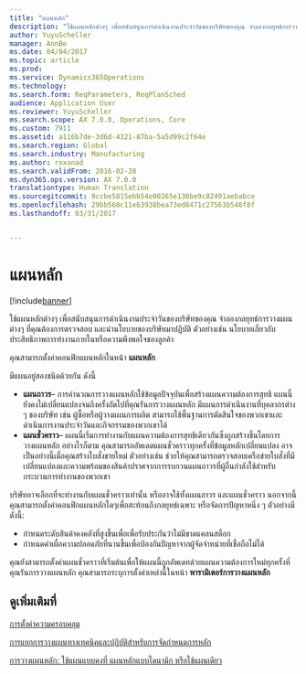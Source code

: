 ```yaml
---
title: "แผนหลัก"
description: "ใช้แผนหลักต่างๆ เพื่อสนับสนุนการดำเนินงานประจำวันของบริษัทของคุณ จำลองกลยุทธ์การวางแผนต่างๆ ที่คุณต้องการตรวจสอบ และนำนโยบายของบริษัทมาปฏิบัติ ตัวอย่างเช่น นโยบายเกี่ยวกับประสิทธิภาพการทำงานภายในหรือความพึงพอใจของลูกค้า"
author: YuyuScheller
manager: AnnBe
ms.date: 04/04/2017
ms.topic: article
ms.prod: 
ms.service: Dynamics365Operations
ms.technology: 
ms.search.form: ReqParameters, ReqPlanSched
audience: Application User
ms.reviewer: YuyuScheller
ms.search.scope: AX 7.0.0, Operations, Core
ms.custom: 7911
ms.assetid: a116b7de-3d6d-4321-87ba-5a5d99c2f64e
ms.search.region: Global
ms.search.industry: Manufacturing
ms.author: roxanad
ms.search.validFrom: 2016-02-28
ms.dyn365.ops.version: AX 7.0.0
translationtype: Human Translation
ms.sourcegitcommit: 9ccbe5815ebb54e00265e130be9c82491aebabce
ms.openlocfilehash: 29bb560c11e63938bea73ed8471c27563b546f8f
ms.lasthandoff: 03/31/2017


---
```


# <a name="master-plans"></a>แผนหลัก

[!include[banner](../includes/banner.md)]


ใช้แผนหลักต่างๆ เพื่อสนับสนุนการดำเนินงานประจำวันของบริษัทของคุณ จำลองกลยุทธ์การวางแผนต่างๆ ที่คุณต้องการตรวจสอบ และนำนโยบายของบริษัทมาปฏิบัติ ตัวอย่างเช่น นโยบายเกี่ยวกับประสิทธิภาพการทำงานภายในหรือความพึงพอใจของลูกค้า 

คุณสามารถตั้งค่าคอนฟิกแผนหลักในหน้า **แผนหลัก**

มีแผนอยู่สองชนิดด้วยกัน ดังนี้
-   **แผนถาวร**– การคำนวณการวางแผนหลักใช้ข้อมูลปัจจุบันเพื่อสร้างแผนความต้องการสุทธิ แผนนี้ยังคงไม่เปลี่ยนแปลงจนถึงครั้งถัดไปที่คุณรันการวางแผนหลัก มีแผนการดำเนินงานที่บุคลากรต่าง ๆ ของบริษัท เช่น ผู้ซื้อหรือผู้วางแผนการผลิต สามารถใช้พื้นฐานการตัดสินใจของพวกเขาและดำเนินการงานประจำวันและกิจกรรมของพวกเขาได้
-   **แผนชั่วคราว**– แผนนี้เริ่มการทำงานกับแผนความต้องการสุทธิเดียวกันซึ่งถูกสร้างขึ้นโดยการวางแผนหลัก อย่างไรก็ตาม คุณสามารถอัพเดตแผนชั่วคราวทุกครั้งที่ข้อมูลหลักเปลี่ยนแปลง อาจเป็นอย่างนี้เมื่อคุณสร้างใบสั่งขายใหม่ ตัวอย่างเช่น ช่วยให้คุณสามารถตรวจสอบเครือข่ายใบสั่งที่มีเปลี่ยนแปลงและความพร้อมของสินค้าปราศจากการรบกวนแผนถาวรที่ผู้อื่นกำลังใช้สำหรับกระบวนการทำงานของพวกเขา

บริษัทอาจเลือกที่จะทำงานกับแผนชั่วคราวเท่านั้น หรืออาจใช้ทั้งแผนถาวร และแผนชั่วคราว นอกจากนี้ คุณสามารถตั้งค่าคอนฟิกแผนหลักใดๆเพื่อสะท้อนถึงกลยุทธ์เฉพาะ หรือจัดการปัญหาหนึ่ง ๆ ตัวอย่างมีดังนี้:
-   กำหนดระดับสินค้าคงคลังที่สูงขึ้นเพื่อเพื่อรับประกันว่าไม่มีขาดแคลนสต็อก
-   กำหนดค่าเผื่อความปลอดภัยที่นานขึ้นเพื่อป้องกันปัญหาจากผู้จัดจำหน่ายที่เชื่อถือไม่ได้

คุณยังสามารถตั้งค่าแผนชั่วคราวที่เริ่มต้นเพื่อให้แผนนี้ถูกอัพเดทด้วยแผนความต้องการใหม่ทุกครั้งที่คุณรันการวางแผนหลัก คุณสามารถระบุการตั้งค่าเหล่านี้ในหน้า **พารามิเตอร์การวางแผนหลัก**



<a name="see-also"></a>ดูเพิ่มเติมที่
--------

[การตั้งค่าความครอบคลุม](coverage-settings.md)

[การแยกการวางแผนทางเทคนิคและปฏิบัติสำหรับการจัดกำหนดการหลัก](http://blogs.msdn.com/b/axmfg/archive/2012/10/12/separating-tactical-and-operative-planning-for-master-scheduling.aspx)

[การวางแผนหลัก: ใช้แผนแบบคงที่ แผนหลักแบบไดนามิก หรือใช้แผนเดียว](https://community.dynamics.com/ax/b/msdynaxlessonslearned/archive/2014/01/16/master-planning-use-a-static-and-dynamic-master-plan-or-use-one-plan)




